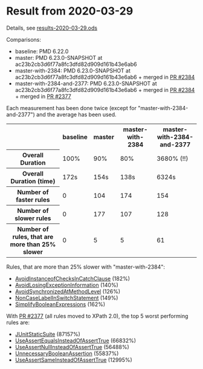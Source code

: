# Result from 2020-03-29

Details, see [results-2020-03-29.ods](results-2020-03-29.ods)

Comparisons:

*   baseline: PMD 6.22.0
*   master: PMD 6.23.0-SNAPSHOT at ac23b2cb3d6f77a8fc3dfd82d909d161b43e6ab6
*   master-with-2384: PMD 6.23.0-SNAPSHOT at ac23b2cb3d6f77a8fc3dfd82d909d161b43e6ab6 + merged in [PR #2384](https://github.com/pmd/pmd/pulls/2384)
*   master-with-2384-and-2377: PMD 6.23.0-SNAPSHOT at ac23b2cb3d6f77a8fc3dfd82d909d161b43e6ab6 + merged in [PR #2384](https://github.com/pmd/pmd/pulls/2384) + merged in [PR #2377](https://github.com/pmd/pmd/pulls/2377)

Each measurement has been done twice (except for "master-with-2384-and-2377") and the average has been used.

<table>
<tr><th></th><th>baseline</th><th>master</th><th>master-with-2384</th><th>master-with-2384-and-2377</th></tr>
<tr><th>Overall Duration</th><td>100%</td><td>90%</td><td>80%</td><td>3680% (!!)</td></tr>
<tr><th>Overall Duration (time)</th><td>172s</td><td>154s</td><td>138s</td><td>6324s</td></tr>
<tr><th>Number of faster rules</th><td>0</td><td>104</td><td>174</td><td>154</td></tr>
<tr><th>Number of slower rules</th><td>0</td><td>177</td><td>107</td><td>128</td></tr>
<tr><th>Number of rules, that are more than 25% slower</th><td>0</td><td>5</td><td>5</td><td>61</td></tr>
</table>

Rules, that are more than 25% slower with "master-with-2384":

*   [AvoidInstanceofChecksInCatchClause](https://pmd.github.io/latest/pmd_rules_java_errorprone.html#avoidinstanceofchecksincatchclause) (182%)
*   [AvoidLosingExceptionInformation](https://pmd.github.io/latest/pmd_rules_java_errorprone.html#avoidlosingexceptioninformation) (140%)
*   [AvoidSynchronizedAtMethodLevel](https://pmd.github.io/latest/pmd_rules_java_multithreading.html#avoidsynchronizedatmethodlevel) (126%)
*   [NonCaseLabelInSwitchStatement](https://pmd.github.io/latest/pmd_rules_java_errorprone.html#noncaselabelinswitchstatement) (149%)
*   [SimplifyBooleanExpressions](https://pmd.github.io/latest/pmd_rules_java_design.html#simplifybooleanexpressions) (162%)

With [PR #2377](https://github.com/pmd/pmd/pulls/2377) (all rules moved to XPath 2.0), the top 5 worst performing rules are:

* [JUnitStaticSuite](https://pmd.github.io/latest/pmd_rules_java_errorprone.html#junitstaticsuite) (87157%)
* [UseAssertEqualsInsteadOfAssertTrue](https://pmd.github.io/latest/pmd_rules_java_bestpractices.html#useassertequalsinsteadofasserttrue) (66832%)
* [UseAssertNullInsteadOfAssertTrue](https://pmd.github.io/latest/pmd_rules_java_bestpractices.html#useassertnullinsteadofasserttrue) (56488%)
* [UnnecessaryBooleanAssertion](https://pmd.github.io/latest/pmd_rules_java_errorprone.html#unnecessarybooleanassertion) (55837%)
* [UseAssertSameInsteadOfAssertTrue](https://pmd.github.io/latest/pmd_rules_java_bestpractices.html#useassertsameinsteadofasserttrue) (12995%)
